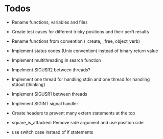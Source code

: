 # Todos
* Rename functions, variables and files
* Create test cases for different tricky positions and their perft results

* Rename functions from convention (_create, _free, object_verb)
* Implement status codes (Unix convention) instead of binary return value
* Implement multithreading in search function
* Impelment SIGUSR2 between threads?
* Implement one thread for handling stdin and one thread for handling stdout (thinking)
* Implement SIGUSR1 between threads
* Implement SIGINT signal handler
* Create headers to prevent many extern statements at the top
* square_is_attacked: Remove side argument and use position.side
* use switch case instead of if statements
